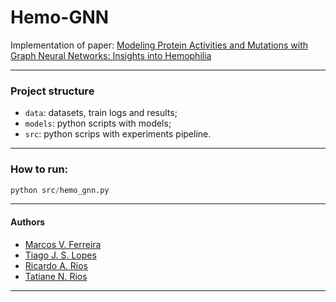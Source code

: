 # Hemo-GNN

Implementation of paper: [Modeling Protein Activities and Mutations with
Graph Neural Networks: Insights into Hemophilia](https://ieeexplore.ieee.org/abstract/document/10192027)

---

### Project structure

- `data`: datasets, train logs and results;
- `models`: python scripts with models;
- `src`: python scrips with experiments pipeline.

----

### How to run: 

```python 
python src/hemo_gnn.py
```

---

#### Authors

- [Marcos V. Ferreira](https://marcos001.github.io/)
- [Tiago J. S. Lopes](https://www.linkedin.com/in/tiago-jose-da-silva-lopes-42436165/)
- [Ricardo A. Rios](https://www.linkedin.com/in/ricardo-rios-94a68b14/)
- [Tatiane N. Rios](https://www.linkedin.com/in/tatiane-nogueira-rios-83301a30/)

---
